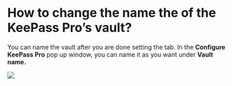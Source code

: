 # How to change the name the of the KeePass Pro’s vault?

<p class="no-margin">You can name the vault after you are done setting the tab. In the <b>Configure KeePass Pro</b> pop up window, you can name it as you want under <b>Vault name.</b></p>
<p class="no-margin"></p>
<div class="intercom-container"><img src="/assets/img/teams-pro/image_59.png"></div>

<Hubspot />
<Clarity />
<GoogleAnalytics />

